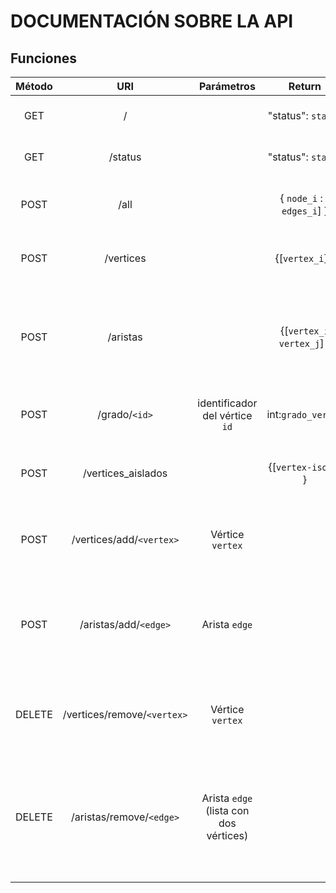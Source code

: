 # DOCUMENTACIÓN SOBRE LA API
## Funciones

| Método |      URI       |     Parámetros     |                          Return                          |              Función               |
| :----: | :------------: | :----------------: | :------------------------------------------------------: | :--------------------------------: |
|  GET     |       /       |                    |                         "status": `status`                      |         Devuelve el estado de la app |
| GET | /status    |                  |          "status": `status`     | Devuelve el estado de la app |
| POST | /all |     |  \{ `node_i` : [ `edges_i`] \} | Devuelve el grafo completo (json) |
| POST | /vertices |   | \{[`vertex_i`] \} | Devuelve una lista con todos los vértices |
| POST | /aristas |   | \{[`vertex_i vertex_j`] \} | Devuelve una lista con todas las aristas (conjuntos de dos o más vértices) |
| POST | /grado/`<id>` | identificador del vértice `id` | int:`grado_vertex` | Devuelve el grado del vértice `id` |
| POST | /vertices_aislados | |  \{[`vertex-iso_i`] \} | Devuelve una lista con todos los vértices aislados |
| POST | /vertices/add/`<vertex>` | Vértice `vertex` |  | Introduce en memoria el nuevo vértice |
| POST | /aristas/add/`<edge>` | Arista `edge` |  | Introduce en memoria una nueva conexión entre dos vértices existentes |
| DELETE | /vertices/remove/`<vertex>` | Vértice `vertex` |  | Elimina de la estructura de datos el vértice `vertex` |
| DELETE | /aristas/remove/`<edge>` | Arista `edge` (lista con dos vértices) |   | Elimina de la estructura de datos las conexiones entre los dos vértices dados |

